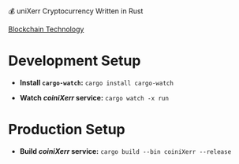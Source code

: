 
💰 uniXerr Cryptocurrency Written in Rust


[Blockchain Technology](https://drive.google.com/open?id=1bB_d_wIUyWDoKZlY217AODeYeypw2BUj)

# Development Setup

* **Install `cargo-watch`:** ```cargo install cargo-watch```

* **Watch _coiniXerr_ service:** ```cargo watch -x run```

# Production Setup

* **Build _coiniXerr_ service:** ```cargo build --bin coiniXerr --release```

